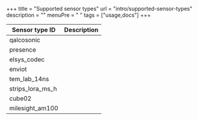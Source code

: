 +++
title = "Supported sensor types"
url = "intro/supported-sensor-types"
description = ""
menuPre = "<i class='fas fa-plus-square'></i> "
tags = ["usage,docs"]
+++

| Sensor type ID | Description |
|----------------|-------------|
| qalcosonic | |
| presence | |
| elsys_codec | |
| enviot | |
| tem_lab_14ns | |
| strips_lora_ms_h | |
| cube02 | |
| milesight_am100 | |
